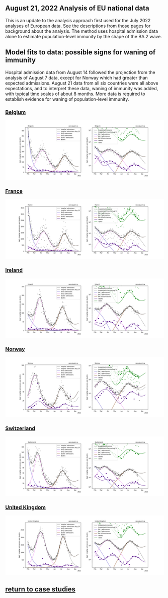 ## August 21, 2022 Analysis of EU national data

This is an update to the analysis approach first used for the July 2022 analyses of European data.
See the descriptions from those pages for background about the analysis.
The method uses hospital admission data alone to estimate population-level immunity by the shape of the BA.2 wave.

## Model fits to data: possible signs for waning of immunity

Hospital admission data from August 14 followed the projection from the analysis of August 7 data, except for Norway which
had greater than expected admissions.
August 21 data from all six countries were all above expectations, and to interpret these data,
waning of immunity was added, with typical time scales of about 8 months. More data is required to
establish evidence for waning of population-level immunity.

### [Belgium](img/be_4_4_0821.pdf)

![be](img/be_4_4_0821.png)

### [France](img/fr_4_4_0821.pdf)

![fr](img/fr_4_4_0821.png)

### [Ireland](img/ie_4_4_0821.pdf)

![ie](img/ie_4_4_0821.png)

### [Norway](img/no_4_4_0821.pdf)

![no](img/no_4_4_0821.png)

### [Switzerland](img/ch_4_4_0821.pdf)

![ch](img/ch_4_4_0821.png)

### [United Kingdom](img/gb_4_4_0821.pdf)

![gb](img/gb_4_4_0821.png)


## [return to case studies](../index.md)

